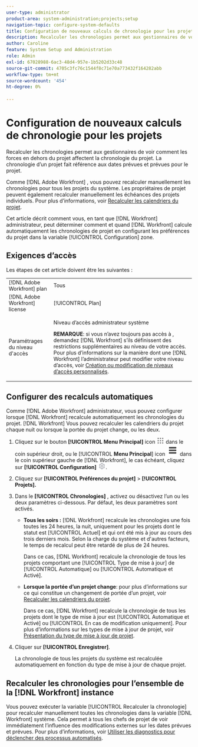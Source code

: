 ```yaml
---
user-type: administrator
product-area: system-administration;projects;setup
navigation-topic: configure-system-defaults
title: Configuration de nouveaux calculs de chronologie pour les projets
description: Recalculer les chronologies permet aux gestionnaires de voir comment les forces en dehors du projet affectent la chronologie du projet. La chronologie d’un projet fait référence aux dates prévues et prévues pour le projet.
author: Caroline
feature: System Setup and Administration
role: Admin
exl-id: 67028988-6ac3-48d4-957e-1b5202d33c48
source-git-commit: 4705c3fc76c1544f8c71e70a773432f164282abb
workflow-type: tm+mt
source-wordcount: '454'
ht-degree: 0%

---
```


# Configuration de nouveaux calculs de chronologie pour les projets

Recalculer les chronologies permet aux gestionnaires de voir comment les forces en dehors du projet affectent la chronologie du projet. La chronologie d’un projet fait référence aux dates prévues et prévues pour le projet.

Comme [!DNL Adobe Workfront] , vous pouvez recalculer manuellement les chronologies pour tous les projets du système. Les propriétaires de projet peuvent également recalculer manuellement les échéances des projets individuels. Pour plus d’informations, voir [Recalculer les calendriers du projet](../../../manage-work/projects/manage-projects/recalculate-project-timeline.md).

Cet article décrit comment vous, en tant que [!DNL Workfront] administrateur, peut déterminer comment et quand [!DNL Workfront] calcule automatiquement les chronologies de projet en configurant les préférences du projet dans la variable [!UICONTROL Configuration] zone.

## Exigences d’accès

Les étapes de cet article doivent être les suivantes :

<table style="table-layout:auto"> 
 <col> 
 <col> 
 <tbody> 
  <tr> 
   <td role="rowheader">[!DNL Adobe Workfront] plan</td> 
   <td>Tous</td> 
  </tr> 
  <tr> 
   <td role="rowheader">[!DNL Adobe Workfront] license</td> 
   <td>[!UICONTROL Plan]</td> 
  </tr> 
  <tr> 
   <td role="rowheader">Paramétrages du niveau d'accès</td> 
   <td> <p>Niveau d’accès administrateur système</p> <p><b>REMARQUE</b>: si vous n’avez toujours pas accès à , demandez [!DNL Workfront] s’ils définissent des restrictions supplémentaires au niveau de votre accès. Pour plus d’informations sur la manière dont une [!DNL Workfront] l’administrateur peut modifier votre niveau d’accès, voir <a href="../../../administration-and-setup/add-users/configure-and-grant-access/create-modify-access-levels.md" class="MCXref xref">Création ou modification de niveaux d’accès personnalisés</a>.</p> </td> 
  </tr> 
 </tbody> 
</table>

## Configurer des recalculs automatiques

Comme [!DNL Adobe Workfront] administrateur, vous pouvez configurer lorsque [!DNL Workfront] recalcule automatiquement les chronologies du projet. [!DNL Workfront] Vous pouvez recalculer les calendriers du projet chaque nuit ou lorsque la portée du projet change, ou les deux.

1. Cliquez sur le bouton **[!UICONTROL Menu Principal]** icon ![](assets/main-menu-icon.png) dans le coin supérieur droit, ou le [!UICONTROL **Menu Principal**] icon ![](assets/lines-main-menu.png) dans le coin supérieur gauche de [!DNL Workfront], le cas échéant, cliquez sur **[!UICONTROL Configuration]** ![](assets/gear-icon-settings.png).

1. Cliquez sur **[!UICONTROL Préférences du projet]** > **[!UICONTROL Projets].**

1. Dans le **[!UICONTROL Chronologies]** , activez ou désactivez l’un ou les deux paramètres ci-dessous. Par défaut, les deux paramètres sont activés.

   * **Tous les soirs :** [!DNL Workfront&#x200B;&#x200B;&#x200B;] recalcule les chronologies une fois toutes les 24 heures, la nuit, uniquement pour les projets dont le statut est [!UICONTROL Actuel] et qui ont été mis à jour au cours des trois derniers mois. Selon la charge du système et d&#39;autres facteurs, le temps de recalcul peut être retardé de plus de 24 heures.

     Dans ce cas, [!DNL Workfront] recalcule la chronologie de tous les projets comportant une [!UICONTROL Type de mise à jour] de [!UICONTROL Automatique] ou [!UICONTROL Automatique et Activé].

   * **Lorsque la portée d’un projet change**: pour plus d’informations sur ce qui constitue un changement de portée d’un projet, voir [Recalculer les calendriers du projet](../../../manage-work/projects/manage-projects/recalculate-project-timeline.md).

     Dans ce cas, [!DNL Workfront] recalcule la chronologie de tous les projets dont le type de mise à jour est [!UICONTROL Automatique et Activé] ou [!UICONTROL En cas de modification uniquement].
Pour plus d’informations sur les types de mise à jour de projet, voir [Présentation du type de mise à jour de projet](../../../manage-work/projects/planning-a-project/project-update-type-overview.md).

1. Cliquer sur **[!UICONTROL Enregistrer]**.

   La chronologie de tous les projets du système est recalculée automatiquement en fonction du type de mise à jour de chaque projet.

## Recalculer les chronologies pour l’ensemble de la [!DNL Workfront] instance

Vous pouvez exécuter la variable [!UICONTROL Recalculer la chronologie] pour recalculer manuellement toutes les chronologies dans la variable [!DNL Workfront] système. Cela permet à tous les chefs de projet de voir immédiatement l’influence des modifications externes sur les dates prévues et prévues. Pour plus d’informations, voir [Utiliser les diagnostics pour déclencher des processus automatisés](../../../administration-and-setup/manage-workfront/run-diagnostics/use-diagnostics-to-trigger-automated-processes.md).
